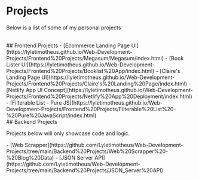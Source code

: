 
# Projects
<p>Below is a list of some of my personal projects</p> 
<br/>
## Frontend Projects
- [Ecommerce Landing Page UI](https://lyletimotheus.github.io/Web-Development-Projects/Frontend%20Projects/Megasum/Megasum/index.html)
- [Book Lister UI](https://lyletimotheus.github.io/Web-Development-Projects/Frontend%20Projects/Booklist%20App/index.html)
- [Claire's Landing Page UI](https://lyletimotheus.github.io/Web-Development-Projects/Frontend%20Projects/Claire's%20Landing%20Page/index.html)
- [Netlify App UI Concept](https://lyletimotheus.github.io/Web-Development-Projects/Frontend%20Projects/Netlify%20App%20Deployment/index.html)
- [Filterable List - Pure JS](https://lyletimotheus.github.io/Web-Development-Projects/Frontend%20Projects/Filterable%20List%20-%20Pure%20JavaScript/index.html)

<br/>
## Backend Projects
<p>Projects below will only showcase code and logic.</p>
- [Web Scrapper](https://github.com/Lyletimotheus/Web-Development-Projects/tree/main/Backend%20Projects/Web%20Scrapper%20-%20Blog%20Data)
- [JSON Server API](https://github.com/Lyletimotheus/Web-Development-Projects/tree/main/Backend%20Projects/JSON_Server%20API)

